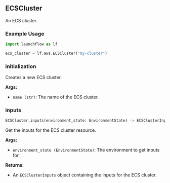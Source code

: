 ## ECSCluster

An ECS cluster.

### Example Usage
```python
import launchflow as lf

ecs_cluster = lf.aws.ECSCluster("my-cluster")
```

### initialization

Creates a new ECS cluster.

**Args:**
- `name (str)`: The name of the ECS cluster.

### inputs

```python
ECSCluster.inputs(environment_state: EnvironmentState) -> ECSClusterInputs
```

Get the inputs for the ECS cluster resource.

**Args:**
- `environment_state (EnvironmentState)`: The environment to get inputs for.

**Returns:**
- An `ECSClusterInputs` object containing the inputs for the ECS cluster.
